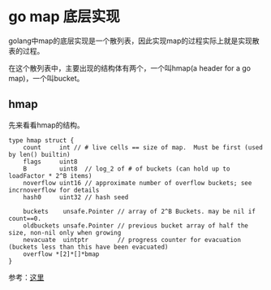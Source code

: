 # go map 底层实现 #

golang中map的底层实现是一个散列表，因此实现map的过程实际上就是实现散表的过程。

在这个散列表中，主要出现的结构体有两个，一个叫hmap(a header for a go map)，一个叫bucket。

## hmap ##

先来看看hmap的结构。
	
	type hmap struct {
		count     int // # live cells == size of map.  Must be first (used by len() builtin)
		flags     uint8
		B         uint8  // log_2 of # of buckets (can hold up to loadFactor * 2^B items)
		noverflow uint16 // approximate number of overflow buckets; see incrnoverflow for details
		hash0     uint32 // hash seed
	
		buckets    unsafe.Pointer // array of 2^B Buckets. may be nil if count==0.
		oldbuckets unsafe.Pointer // previous bucket array of half the size, non-nil only when growing
		nevacuate  uintptr        // progress counter for evacuation (buckets less than this have been evacuated)
		overflow *[2]*[]*bmap
	}


参考：[这里](https://blog.csdn.net/i6448038/article/details/82057424)